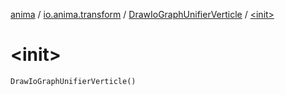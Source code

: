 [anima](../../index.md) / [io.anima.transform](../index.md) / [DrawIoGraphUnifierVerticle](index.md) / [&lt;init&gt;](./-init-.md)

# &lt;init&gt;

`DrawIoGraphUnifierVerticle()`